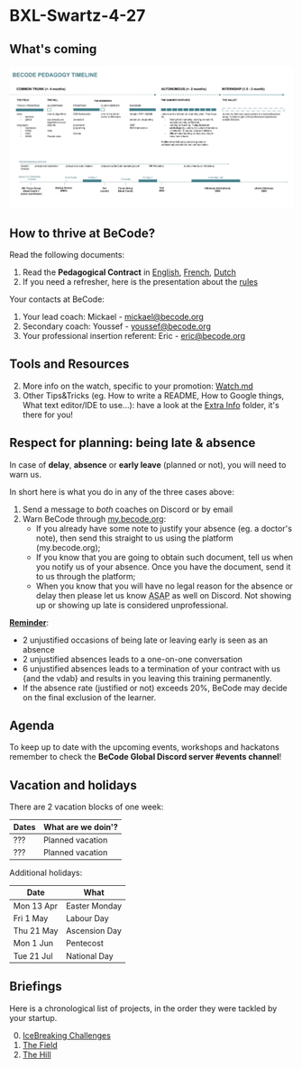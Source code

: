 # BXL-Swartz-4-27

## What's coming

![](BeCodePedagogyTimeline.jpg)

## How to thrive at BeCode?

Read the following documents:

1. Read the **Pedagogical Contract** in [English](https://github.com/becodeorg/BeCode/blob/master/educationalcontract.md), [French](https://github.com/becodeorg/BeCode/blob/master/contratpedagogique.md), [Dutch](https://github.com/becodeorg/BeCode/blob/master/pedagogischcontract.md)
2. If you need a refresher, here is the presentation about the [rules](./intropromo)

Your contacts at BeCode:

1. Your lead coach: Mickael - mickael@becode.org
2. Secondary coach: Youssef - youssef@becode.org
3. Your professional insertion referent: Eric - [eric@becode.org](mailto:eric@becode.org)

## Tools and Resources

2. More info on the watch, specific to your promotion: [Watch.md](./Extra-Info/The-Watch.md)
6. Other Tips&Tricks (eg. How to write a README, How to Google things, What text editor/IDE to use...): have a look at the [Extra Info](./Extra-Info) folder, it's there for you!

## Respect for planning: being late & absence

In case of **delay**, **absence** or **early leave** (planned or not), you will need to warn us.

In short here is what you do in any of the three cases above:

1. Send a message to _both_ coaches on Discord or by email
2. Warn BeCode through [my.becode.org](https://my.becode.org/):
   - If you already have some note to justify your absence (eg. a doctor's note), then send this straight to us using the platform (my.becode.org);
   - If you know that you are going to obtain such document, tell us when you notify us of your absence. Once you have the document, send it to us through the platform;
   - When you know that you will have no legal reason for the absence or delay then please let us know <abbr title="As Soon As Possible">ASAP</abbr> as well on Discord. Not showing up or showing up late is considered unprofessional.

**[Reminder](https://github.com/becodeorg/BeCode/blob/master/educationalcontract.md#sanctions)**:

- 2 unjustified occasions of being late or leaving early is seen as an absence
- 2 unjustified absences leads to a one-on-one conversation
- 6 unjustified absences leads to a termination of your contract with us {and the vdab} and results in you leaving this training permanently.
- If the absence rate (justified or not) exceeds 20%, BeCode may decide on the final exclusion of the learner.

## Agenda

To keep up to date with the upcoming events, workshops and hackatons remember to check the **BeCode Global Discord server #events channel**!

## Vacation and holidays

There are 2 vacation blocks of one week:

| Dates | What are we doin'? |
| ----- | ------------------ |
| ???   | Planned vacation   |
| ???   | Planned vacation   |

Additional holidays:

| Date       | What          |
| ---------- | ------------- |
| Mon 13 Apr | Easter Monday |
| Fri 1 May  | Labour Day    |
| Thu 21 May | Ascension Day |
| Mon 1 Jun  | Pentecost     |
| Tue 21 Jul | National Day  |

## Briefings

Here is a chronological list of projects, in the order they were tackled by your startup.

0. [IceBreaking Challenges](./0.IceBreaking-Challenges)
1. [The Field](./1.The-Field)
2. [The Hill](./2.The-Hill)
